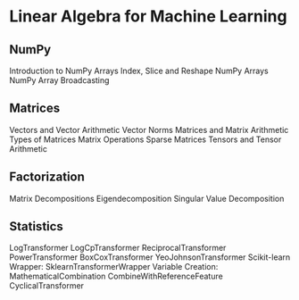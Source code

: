 # Linear Algebra for Machine Learning

## NumPy
Introduction to NumPy Arrays
Index, Slice and Reshape NumPy Arrays
NumPy Array Broadcasting

## Matrices
Vectors and Vector Arithmetic
Vector Norms
Matrices and Matrix Arithmetic
Types of Matrices
Matrix Operations
Sparse Matrices
Tensors and Tensor Arithmetic

## Factorization
Matrix Decompositions
Eigendecomposition
Singular Value Decomposition

## Statistics
LogTransformer
LogCpTransformer
ReciprocalTransformer
PowerTransformer
BoxCoxTransformer
YeoJohnsonTransformer
Scikit-learn Wrapper:
SklearnTransformerWrapper
Variable Creation:
MathematicalCombination
CombineWithReferenceFeature
CyclicalTransformer

